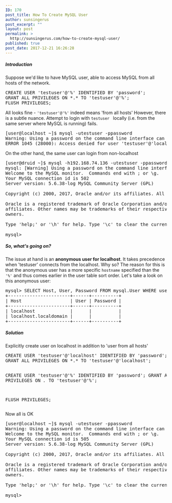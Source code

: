 ```yaml
---
ID: 170
post_title: How To Create MySQL User
author: sunsingerus
post_excerpt: ""
layout: post
permalink: >
  http://sunsingerus.com/how-to-create-mysql-user/
published: true
post_date: 2017-12-21 16:26:28
---
```

<h5>Introduction</h5>
Suppose we'd like to have MySQL user, able to access MySQL from all hosts of the network.
<pre>
CREATE USER 'testuser'@'%' IDENTIFIED BY 'password';
GRANT ALL PRIVILEGES ON *.* TO 'testuser'@'%';
FLUSH PRIVILEGES;
</pre>

All looks fine - <code>'testuser'@'%'</code> indeed means 'from all hosts'
However, there is a subtle nuance. Attempt to login with <code>testuser </code> locally (i.e. from the same server where MySQL is running) fails.

<pre>
[user@localhost ~]$ mysql -utestuser -ppassword
Warning: Using a password on the command line interface can be insecure.
ERROR 1045 (28000): Access denied for user 'testuser'@'localhost' (using password: YES)
</pre>

On the other hand, the same user can login from non-localhost
<pre>
[user@druid ~]$ mysql -h192.168.74.136 -utestuser -ppassword
mysql: [Warning] Using a password on the command line interface can be insecure.
Welcome to the MySQL monitor.  Commands end with ; or \g.
Your MySQL connection id is 502
Server version: 5.6.38-log MySQL Community Server (GPL)

Copyright (c) 2000, 2017, Oracle and/or its affiliates. All rights reserved.

Oracle is a registered trademark of Oracle Corporation and/or its
affiliates. Other names may be trademarks of their respective
owners.

Type 'help;' or '\h' for help. Type '\c' to clear the current input statement.

mysql> 
</pre>

<h5>So, what's going on?</h5>
The issue at hand is an <strong>anonymous user for localhost</strong>. It takes precedence when 'testuser' connects from the localhost. Why so? The reason for this is that the anonymous user has a more specific <code>hostname</code> specified than the <code>'%'</code> and thus comes earlier in the user table sort order. Let's take a look on this anonymous user:
<pre>
mysql> SELECT Host, User, Password FROM mysql.User WHERE user = '';
+-----------------------+------+----------+
| Host                  | User | Password |
+-----------------------+------+----------+
| localhost             |      |          |
| localhost.localdomain |      |          |
+-----------------------+------+----------+
</pre>

<h5>Solution</h5>
Explicitly create user on localhost in addition to 'user from all hosts'
<pre>
CREATE USER 'testuser'@'localhost' IDENTIFIED BY 'password';
GRANT ALL PRIVILEGES ON *.* TO 'testuser'@'localhost';

CREATE USER 'testuser'@'%' IDENTIFIED BY 'password';
GRANT ALL PRIVILEGES ON *.* TO 'testuser'@'%';

FLUSH PRIVILEGES;
</pre>

Now all is OK
<pre>
[user@localhost ~]$ mysql -utestuser -ppassword
Warning: Using a password on the command line interface can be insecure.
Welcome to the MySQL monitor.  Commands end with ; or \g.
Your MySQL connection id is 505
Server version: 5.6.38-log MySQL Community Server (GPL)

Copyright (c) 2000, 2017, Oracle and/or its affiliates. All rights reserved.

Oracle is a registered trademark of Oracle Corporation and/or its
affiliates. Other names may be trademarks of their respective
owners.

Type 'help;' or '\h' for help. Type '\c' to clear the current input statement.

mysql>
</pre>
